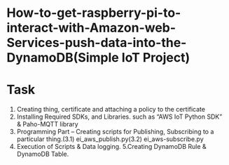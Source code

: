 # How-to-get-raspberry-pi-to-interact-with-Amazon-web-Services-push-data-into-the-DynamoDB(Simple IoT Project)
# Task
 1. Creating thing, certificate and attaching a policy to the certificate
 2. Installing Required SDKs, and Libraries. such as “AWS IoT Python SDK” & Paho-MQTT library
 3. Programming Part – Creating scripts for Publishing, Subscribing to a particular thing.(3.1) ei_aws_publish.py(3.2) ei_aws-subscribe.py
 4. Execution of Scripts & Data logging.
 5.Creating DynamoDB Rule & DynamoDB Table.

